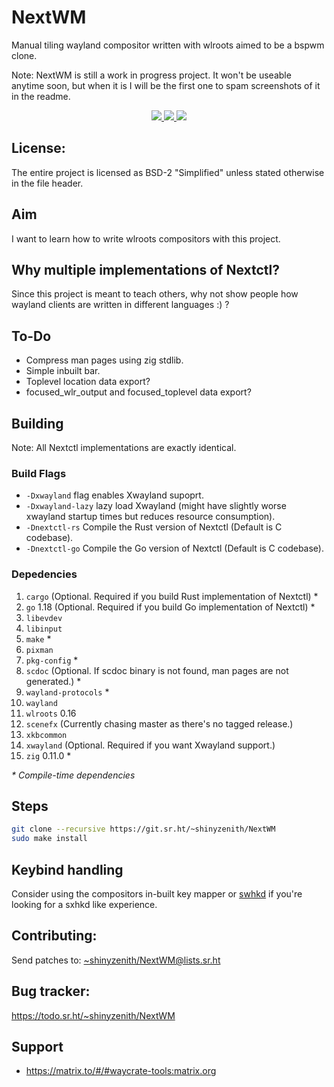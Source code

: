 # NextWM

Manual tiling wayland compositor written with wlroots aimed to be a bspwm clone.

Note: NextWM is still a work in progress project. It won't be useable anytime soon, but when it is I will be the first one to spam screenshots of it in the readme.

<p align=center>
    <a href="https://builds.sr.ht/~shinyzenith/NextWM/commits/master/nix.yml"><img src="https://builds.sr.ht/~shinyzenith/NextWM/commits/master/nix.yml.svg"</a>
    <a href="https://builds.sr.ht/~shinyzenith/NextWM/commits/master/alpine.yml"><img src="https://builds.sr.ht/~shinyzenith/NextWM/commits/master/alpine.yml.svg"</a>
    <a href="https://github.com/waycrate/NextWM/actions"><img src="https://github.com/waycrate/nextwm/actions/workflows/arch.yaml/badge.svg"></a>
</p>


## License:

The entire project is licensed as BSD-2 "Simplified" unless stated otherwise in the file header.

## Aim

I want to learn how to write wlroots compositors with this project.

## Why multiple implementations of Nextctl?

Since this project is meant to teach others, why not show people how wayland clients are written in different languages :) ?

## To-Do

- Compress man pages using zig stdlib.
- Simple inbuilt bar.
- Toplevel location data export?
- focused_wlr_output and focused_toplevel data export?

## Building

Note: All Nextctl implementations are exactly identical.

### Build Flags
- `-Dxwayland` flag enables Xwayland supoprt.
- `-Dxwayland-lazy` lazy load Xwayland (might have slightly worse xwayland startup times but reduces resource consumption).
- `-Dnextctl-rs` Compile the Rust version of Nextctl (Default is C codebase).
- `-Dnextctl-go` Compile the Go version of Nextctl (Default is C codebase).

### Depedencies

1. `cargo` (Optional. Required if you build Rust implementation of Nextctl) *
1. `go` 1.18 (Optional. Required if you build Go implementation of Nextctl) *
1. `libevdev`
1. `libinput`
1. `make` *
1. `pixman`
1. `pkg-config` *
1. `scdoc` (Optional. If scdoc binary is not found, man pages are not generated.) *
1. `wayland-protocols` *
1. `wayland`
1. `wlroots` 0.16
1. `scenefx` (Currently chasing master as there's no tagged release.)
1. `xkbcommon`
1. `xwayland` (Optional. Required if you want Xwayland support.)
1. `zig` 0.11.0 *

_\* Compile-time dependencies_

## Steps

```bash
git clone --recursive https://git.sr.ht/~shinyzenith/NextWM
sudo make install
```

## Keybind handling

Consider using the compositors in-built key mapper or [swhkd](https://github.com/shinyzenith/swhkd) if you're looking for a sxhkd like experience.

## Contributing:

Send patches to:
[~shinyzenith/NextWM@lists.sr.ht](https://lists.sr.ht/~shinyzenith/NextWM)

## Bug tracker:

https://todo.sr.ht/~shinyzenith/NextWM

## Support

-   https://matrix.to/#/#waycrate-tools:matrix.org
